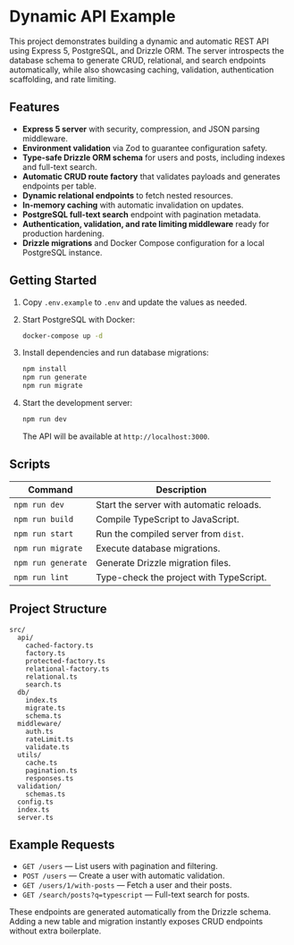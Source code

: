# Dynamic API Example

This project demonstrates building a dynamic and automatic REST API using Express 5, PostgreSQL, and Drizzle ORM. The server introspects the database schema to generate CRUD, relational, and search endpoints automatically, while also showcasing caching, validation, authentication scaffolding, and rate limiting.

## Features

- **Express 5 server** with security, compression, and JSON parsing middleware.
- **Environment validation** via Zod to guarantee configuration safety.
- **Type-safe Drizzle ORM schema** for users and posts, including indexes and full-text search.
- **Automatic CRUD route factory** that validates payloads and generates endpoints per table.
- **Dynamic relational endpoints** to fetch nested resources.
- **In-memory caching** with automatic invalidation on updates.
- **PostgreSQL full-text search** endpoint with pagination metadata.
- **Authentication, validation, and rate limiting middleware** ready for production hardening.
- **Drizzle migrations** and Docker Compose configuration for a local PostgreSQL instance.

## Getting Started

1. Copy `.env.example` to `.env` and update the values as needed.
2. Start PostgreSQL with Docker:

   ```bash
   docker-compose up -d
   ```

3. Install dependencies and run database migrations:

   ```bash
   npm install
   npm run generate
   npm run migrate
   ```

4. Start the development server:

   ```bash
   npm run dev
   ```

   The API will be available at `http://localhost:3000`.

## Scripts

| Command            | Description                                 |
| ------------------ | ------------------------------------------- |
| `npm run dev`      | Start the server with automatic reloads.    |
| `npm run build`    | Compile TypeScript to JavaScript.           |
| `npm run start`    | Run the compiled server from `dist`.        |
| `npm run migrate`  | Execute database migrations.                |
| `npm run generate` | Generate Drizzle migration files.           |
| `npm run lint`     | Type-check the project with TypeScript.     |

## Project Structure

```
src/
  api/
    cached-factory.ts
    factory.ts
    protected-factory.ts
    relational-factory.ts
    relational.ts
    search.ts
  db/
    index.ts
    migrate.ts
    schema.ts
  middleware/
    auth.ts
    rateLimit.ts
    validate.ts
  utils/
    cache.ts
    pagination.ts
    responses.ts
  validation/
    schemas.ts
  config.ts
  index.ts
  server.ts
```

## Example Requests

- `GET /users` — List users with pagination and filtering.
- `POST /users` — Create a user with automatic validation.
- `GET /users/1/with-posts` — Fetch a user and their posts.
- `GET /search/posts?q=typescript` — Full-text search for posts.

These endpoints are generated automatically from the Drizzle schema. Adding a new table and migration instantly exposes CRUD endpoints without extra boilerplate.
